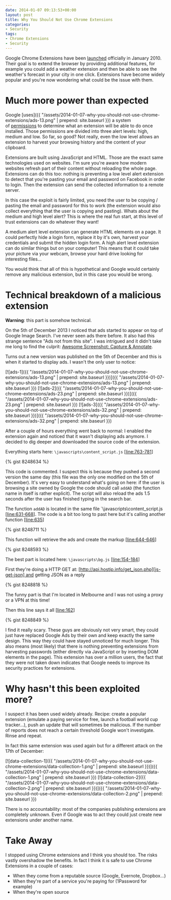```yaml
---
date: 2014-01-07 09:13:53+00:00
layout: post
title: Why You Should Not Use Chrome Extensions
categories:
- Security
tags:
- Chrome Extensions
- Security
---
```


Google Chrome Extensions have been [launched][wikipedia] officially in January 2010. Their goal is to extend the browser by providing additional features, for example you could add a weather extension and then be able to see the weather's forecast in your city in one click. Extensions have become widely popular and you're now wondering what could be the issue with them.

# Much more power than expected

Google [uses]({{ "/assets/2014-01-07-why-you-should-not-use-chrome-extensions/ads-13.png" | prepend: site.baseurl }}) a system of [permissions][permissions] to determine what an extension will be able to do once installed. Those permissions are divided into three alert levels: high, medium and low. So far, so good? Not really, even the low level allows an extension to harvest your browsing history and the content of your clipboard.

Extensions are built using JavaScript and HTML. Those are the exact same technologies used on websites. I'm sure you're aware how modern websites refresh part of their content without reloading the whole page. Extensions can do this too: nothing is preventing a low level alert extension to detect that you're pasting your email and password on Facebook in order to login. Then the extension can send the collected information to a remote server.

In this case the exploit is fairly limited, you need the user to be copying / pasting the email and password for this to work (the extension would also collect everything that the user is copying and pasting). Whats about the medium and high level alert? This is where the real fun start, at this level of trust extensions can do whatever they want!

A medium alert level extension can generate HTML elements on a page. It could perfectly hide a login form, replace it by it's own, harvest your credentials and submit the hidden login form. A high alert level extension can do similar things but on your computer! This means that it could take your picture via your webcam, browse your hard drive looking for interesting files...

You would think that all of this is hypothetical and Google would certainly remove any malicious extension, but in this case you would be wrong.<!--more-->

# Technical breakdown of a malicious extension

**Warning**: this part is somehow technical.

On the 5th of December 2013 I noticed that ads started to appear on top of Google Image Search. I've never seen ads there before. It also had this strange sentence "Ads not from this site". I was intrigued and it didn't take me long to find the culprit: [Awesome Screenshot: Capture & Annotate][extension].

Turns out a new version was published on the 5th of December and this is when it started to display ads. I wasn't the only user to notice:

[![ads-1]({{ "/assets/2014-01-07-why-you-should-not-use-chrome-extensions/ads-13.png" | prepend: site.baseurl }})]({{ "/assets/2014-01-07-why-you-should-not-use-chrome-extensions/ads-13.png" | prepend: site.baseurl }}) [![ads-2]({{ "/assets/2014-01-07-why-you-should-not-use-chrome-extensions/ads-23.png" | prepend: site.baseurl }})]({{ "/assets/2014-01-07-why-you-should-not-use-chrome-extensions/ads-23.png" | prepend: site.baseurl }}) [![ads-3]({{ "/assets/2014-01-07-why-you-should-not-use-chrome-extensions/ads-32.png" | prepend: site.baseurl }})]({{ "/assets/2014-01-07-why-you-should-not-use-chrome-extensions/ads-32.png" | prepend: site.baseurl }})

After a couple of hours everything went back to normal: I enabled the extension again and noticed that it wasn't displaying ads anymore. I decided to dig deeper and downloaded the source code of the extension.

Everything starts here: `\javascripts\content_script.js` [[line:763-781][js-ready]]

{% gist 8248634 %}

This code is commented. I suspect this is because they pushed a second version the same day (this file was the only one modified on the 5th of December). It's very easy to understand what's going on here: if the user is browsing a site owned by Google the code should call `addAD` (the function name in itself is rather explicit). The script will also reload the ads 1.5 seconds after the user has finished typing in the search bar.

The function `addAD` is located in the same file `\javascripts\content_script.js [[line:631-668][js-add-ad]]. The code is a bit too long to past here but it's calling another function [[line:635][js-send-request]]

{% gist 8248711 %}

This function will retrieve the ads and create the markup [[line:644-646][js-create-element]]

{% gist 8248593 %}

The best part is located here: `\javascripts\bg.js` [[line:154-184][js-ip]]

First they're doing a HTTP GET at: [http://api.hostip.info/get_json.php][js-get-json] and getting JSON as a reply

{% gist 8248818 %}

The funny part is that I'm located in Melbourne and I was not using a proxy or a VPN at this time!

Then this line says it all [[line:162][js-add]]

{% gist 8248849 %}

I find it really scary. These guys are obviously not very smart, they could just have replaced Google Ads by their own and keep exactly the same design. This way they could have stayed unnoticed for much longer. This also means (most likely) that there is nothing preventing extensions from harvesting passwords (either directly via JavaScript or by inserting DOM elements in the page). This extension has over a million users, the fact that they were not taken down indicates that Google needs to improve its security practices for extensions.

# Why hasn't this been exploited more?

I suspect it has been used widely already. Recipe: create a popular extension (emulate a paying service for free, launch a football world cup tracker...), push an update that will sometimes be malicious. If the number of reports does not reach a certain threshold Google won't investigate. Rinse and repeat.

In fact this same extension was used again but for a different attack on the 17th of December:

[![data-collection-1]({{ "/assets/2014-01-07-why-you-should-not-use-chrome-extensions/data-collection-1.png" | prepend: site.baseurl }})]({{ "/assets/2014-01-07-why-you-should-not-use-chrome-extensions/data-collection-1.png" | prepend: site.baseurl }}) [![data-collection-2]({{ "/assets/2014-01-07-why-you-should-not-use-chrome-extensions/data-collection-2.png" | prepend: site.baseurl }})]({{ "/assets/2014-01-07-why-you-should-not-use-chrome-extensions/data-collection-2.png" | prepend: site.baseurl }})

There is no accountability: most of the companies publishing extensions are completely unknown. Even if Google was to act they could just create new extensions under another name.

# Take Away

I stopped using Chrome extensions and I think you should too. The risks vastly overshadow the benefits. In fact I think it is safe to use Chrome Extensions in a couple of cases:

- When they come from a reputable source (Google, Evernote, Dropbox...)
- When they're part of a service you're paying for (1Password for example)
- When they're open source

[wikipedia]: http://en.wikipedia.org/wiki/Google_Chrome#Extensions
[permissions]: https://support.google.com/chrome_webstore/answer/186213?hl=en&rd=1
[extension]: https://chrome.google.com/webstore/detail/awesome-screenshot-captur/alelhddbbhepgpmgidjdcjakblofbmce/details
[js-ready]: https://github.com/gabrielweyer/code-sample/blob/master/technical-blog/chrome-ext/src/3.5.7/javascripts/content_script.js#L763-L781
[js-add-ad]: https://github.com/gabrielweyer/code-sample/blob/master/technical-blog/chrome-ext/src/3.5.7/javascripts/content_script.js#L631-L668
[js-send-request]: https://github.com/gabrielweyer/code-sample/blob/master/technical-blog/chrome-ext/src/3.5.7/javascripts/content_script.js#L635
[js-create-element]: https://github.com/gabrielweyer/code-sample/blob/master/technical-blog/chrome-ext/src/3.5.7/javascripts/content_script.js#L644-L646
[js-ip]: https://github.com/gabrielweyer/code-sample/blob/master/technical-blog/chrome-ext/src/3.5.7/javascripts/bg.js#L154-L184
[js-get-json]: http://api.hostip.info/get_json.php
[js-add]: https://github.com/gabrielweyer/code-sample/blob/master/technical-blog/chrome-ext/src/3.5.7/javascripts/bg.js#L162
